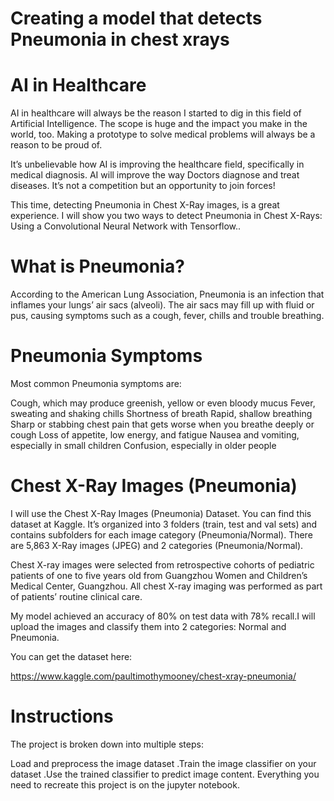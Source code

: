 # Creating a model that detects Pneumonia in chest xrays
# AI in Healthcare
  AI in healthcare will always be the reason I started to dig in this field of Artificial Intelligence. The scope is huge and the impact you make in the world, too. Making a prototype to solve medical problems will always be a reason to be proud of.
  
It’s unbelievable how AI is improving the healthcare field, specifically in medical diagnosis. AI will improve the way Doctors diagnose and treat diseases. It’s not a competition but an opportunity to join forces!

This time, detecting Pneumonia in Chest X-Ray images, is a great experience. I will show you two ways to detect Pneumonia in Chest X-Rays: Using a Convolutional Neural Network with Tensorflow..
# What is Pneumonia?
  According to the American Lung Association, Pneumonia is an infection that inflames your lungs’ air sacs (alveoli). The air sacs may fill up with fluid or pus, causing symptoms such as a cough, fever, chills and trouble breathing.
# Pneumonia Symptoms
Most common Pneumonia symptoms are:

Cough, which may produce greenish, yellow or even bloody mucus
Fever, sweating and shaking chills
Shortness of breath
Rapid, shallow breathing
Sharp or stabbing chest pain that gets worse when you breathe deeply or cough
Loss of appetite, low energy, and fatigue
Nausea and vomiting, especially in small children
Confusion, especially in older people
# Chest X-Ray Images (Pneumonia)
I will use the Chest X-Ray Images (Pneumonia) Dataset. You can find this dataset at Kaggle. It’s organized into 3 folders (train, test and val sets) and contains subfolders for each image category (Pneumonia/Normal). There are 5,863 X-Ray images (JPEG) and 2 categories (Pneumonia/Normal).

Chest X-ray images were selected from retrospective cohorts of pediatric patients of one to five years old from Guangzhou Women and Children’s Medical Center, Guangzhou. All chest X-ray imaging was performed as part of patients’ routine clinical care.

My model achieved an accuracy of 80% on test data with 78% recall.I will upload the images and classify them into 2 categories: Normal and Pneumonia.

You can get the dataset here:

https://www.kaggle.com/paultimothymooney/chest-xray-pneumonia/


# Instructions
The project is broken down into multiple steps:

Load and preprocess the image dataset
.Train the image classifier on your dataset
.Use the trained classifier to predict image content.
Everything you need to recreate this project is on the jupyter notebook.

